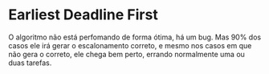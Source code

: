 # Earliest Deadline First

O algoritmo não está perfomando de forma ótima, há um bug.
Mas 90% dos casos ele irá gerar o escalonamento correto, e mesmo nos casos em que
não gera o correto, ele chega bem perto, errando normalmente uma ou duas tarefas. 